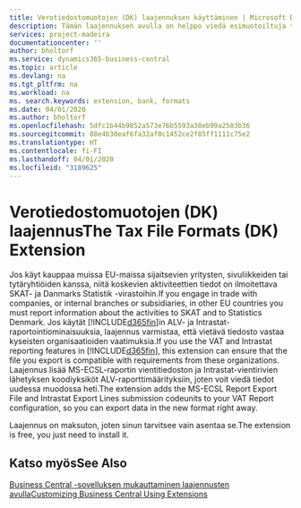 ```yaml
---
title: Verotiedostomuotojen (DK) laajennuksen käyttäminen | Microsoft Docs
description: Tämän laajennuksen avulla on helppo viedä esimuotoiltuja tiedostoja, jotka täyttävät pankin sähköisiä lähetyksiä koskevat vaatimukset.
services: project-madeira
documentationcenter: ''
author: bholtorf
ms.service: dynamics365-business-central
ms.topic: article
ms.devlang: na
ms.tgt_pltfrm: na
ms.workload: na
ms. search.keywords: extension, bank, formats
ms.date: 04/01/2020
ms.author: bholtorf
ms.openlocfilehash: 5dfc1b44b9852a573e76b5593a38eb99a2503b36
ms.sourcegitcommit: 88e4b30eaf6fa32af0c1452ce2f85ff1111c75e2
ms.translationtype: HT
ms.contentlocale: fi-FI
ms.lasthandoff: 04/01/2020
ms.locfileid: "3189625"
---
```

# <a name="the-tax-file-formats-dk-extension"></a><span data-ttu-id="17ebb-103">Verotiedostomuotojen (DK) laajennus</span><span class="sxs-lookup"><span data-stu-id="17ebb-103">The Tax File Formats (DK) Extension</span></span>
<span data-ttu-id="17ebb-104">Jos käyt kauppaa muissa EU-maissa sijaitsevien yritysten, sivuliikkeiden tai tytäryhtiöiden kanssa, niitä koskevien aktiviteettien tiedot on ilmoitettava SKAT- ja Danmarks Statistik -virastoihin.</span><span class="sxs-lookup"><span data-stu-id="17ebb-104">If you engage in trade with companies, or internal branches or subsidiaries, in other EU countries you must report information about the activities to SKAT and to Statistics Denmark.</span></span> <span data-ttu-id="17ebb-105">Jos käytät [!INCLUDE[d365fin](includes/d365fin_md.md)]in ALV- ja Intrastat-raportointiominaisuuksia, laajennus varmistaa, että vietävä tiedosto vastaa kyseisten organisaatioiden vaatimuksia.</span><span class="sxs-lookup"><span data-stu-id="17ebb-105">If you use the VAT and Intrastat reporting features in [!INCLUDE[d365fin](includes/d365fin_md.md)], this extension can ensure that the file you export is compatible with requirements from these organizations.</span></span> <span data-ttu-id="17ebb-106">Laajennus lisää MS-ECSL-raportin vientitiedoston ja Intrastat-vientirivien lähetyksen koodiyksiköt ALV-raporttimäärityksiin, joten voit viedä tiedot uudessa muodossa heti.</span><span class="sxs-lookup"><span data-stu-id="17ebb-106">The extension adds the MS-ECSL Report Export File and Intrastat Export Lines submission codeunits to your VAT Report configuration, so you can export data in the new format right away.</span></span>

<span data-ttu-id="17ebb-107">Laajennus on maksuton, joten sinun tarvitsee vain asentaa se.</span><span class="sxs-lookup"><span data-stu-id="17ebb-107">The extension is free, you just need to install it.</span></span>

## <a name="see-also"></a><span data-ttu-id="17ebb-108">Katso myös</span><span class="sxs-lookup"><span data-stu-id="17ebb-108">See Also</span></span>
[<span data-ttu-id="17ebb-109">Business Central -sovelluksen mukauttaminen laajennusten avulla</span><span class="sxs-lookup"><span data-stu-id="17ebb-109">Customizing Business Central Using Extensions</span></span>](ui-extensions.md)
